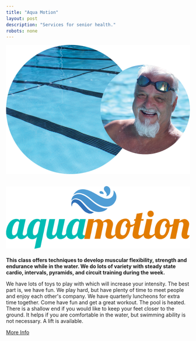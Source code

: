```yaml
---
title: "Aqua Motion"
layout: post
description: "Services for senior health."
robots: none
---
```


<div id="aqua-motion" class="row" data-equalizer>
  <div class="small-12 large-7 column" data-equalizer-watch>
    <img src="./wp-content/themes/inlandsplash--reverie-child--rnf/img/xlarge/aqua-motion-class.jpg" alt="Aqua Motion Class" pagespeed_url_hash="1348875158" onload="pagespeed.CriticalImages.checkImageForCriticality(this);"/>
  </div>
  <div class="small-12 large-5 column" data-equalizer-watch>
    <h2><a><img src="./wp-content/themes/inlandsplash--reverie-child--rnf/img/vector/aqua-motion-logo.svg" alt="AquaMotion" pagespeed_url_hash="3412937970" onload="pagespeed.CriticalImages.checkImageForCriticality(this);"/></a></h2>
        <p class="uppercase"><strong>This class offers techniques to develop muscular flexibility, strength and endurance while in the water. We do lots of variety with steady state cardio, intervals, pyramids, and circuit training during the week.</strong></p>
        <p>We have lots of toys to play with which will increase your intensity. The best part is, we have fun. We play hard, but have plenty of time to meet people and enjoy each other's company. We have quarterly luncheons for extra time together. Come have fun and get a great workout. The pool is heated. There is a shallow end if you would like to keep your feet closer to the ground. It helps if you are comfortable in the water, but swimming ability is not necessary. A lift is available.</p>
        <a id="aqua-motion-action" class="large button radius right uppercase" target="_blank" href="http://www.raqsynchro.org/WaterAerobics.html">More Info</a>
  </div>
</div>
